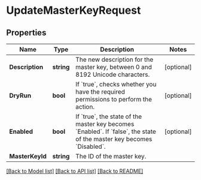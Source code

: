 # UpdateMasterKeyRequest

## Properties

Name | Type | Description | Notes
------------ | ------------- | ------------- | -------------
**Description** | **string** | The new description for the master key, between 0 and 8192 Unicode characters. | [optional] 
**DryRun** | **bool** | If &#x60;true&#x60;, checks whether you have the required permissions to perform the action. | [optional] 
**Enabled** | **bool** | If &#x60;true&#x60;, the state of the master key becomes &#x60;Enabled&#x60;. If &#x60;false&#x60;, the state of the master key becomes &#x60;Disabled&#x60;. | [optional] 
**MasterKeyId** | **string** | The ID of the master key. | 

[[Back to Model list]](../README.md#documentation-for-models) [[Back to API list]](../README.md#documentation-for-api-endpoints) [[Back to README]](../README.md)


